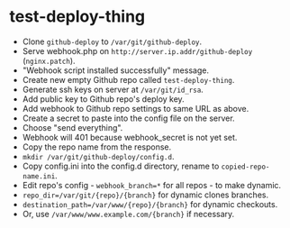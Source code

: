 # test-deploy-thing

* Clone `github-deploy` to `/var/git/github-deploy`.
* Serve webhook.php on `http://server.ip.addr/github-deploy` (`nginx.patch`).
* "Webhook script installed successfully" message.
* Create new empty Github repo called `test-deploy-thing`.
* Generate ssh keys on server at `/var/git/id_rsa`.
* Add public key to Github repo's deploy key.
* Add webhook to Github repo settings to same URL as above.
* Create a secret to paste into the config file on the server.
* Choose "send everything".
* Webhook will 401 because webhook_secret is not yet set.
* Copy the repo name from the response.
* `mkdir /var/git/github-deploy/config.d`.
* Copy config.ini into the config.d directory, rename to `copied-repo-name.ini`.
* Edit repo's config - `webhook_branch=*` for all repos - to make dynamic.
* `repo_dir=/var/git/{repo}/{branch}` for dynamic clones branches.
* `destination_path=/var/www/{repo}/{branch}` for dynamic checkouts.
* Or, use `/var/www/www.example.com/{branch}` if necessary.